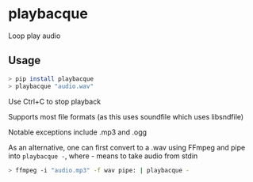 # playbacque

Loop play audio

## Usage

```sh
> pip install playbacque
> playbacque "audio.wav"
```

Use Ctrl+C to stop playback

Supports most file formats (as this uses soundfile which uses libsndfile)

Notable exceptions include .mp3 and .ogg

As an alternative, one can first convert to a .wav using FFmpeg and pipe into
`playbacque -`, where - means to take audio from stdin

```sh
> ffmpeg -i "audio.mp3" -f wav pipe: | playbacque -
```

